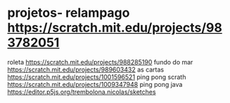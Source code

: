 # projetos- relampago https://scratch.mit.edu/projects/983782051
roleta https://scratch.mit.edu/projects/988285190
fundo do mar https://scratch.mit.edu/projects/989603432
as cartas https://scratch.mit.edu/projects/1001596521
ping pong scrath https://scratch.mit.edu/projects/1009347948
ping pong java https://editor.p5js.org/trembolona.nicolas/sketches
